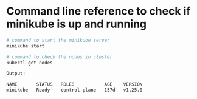 # Command line reference to check if minikube is up and running

```bash
# command to start the minikube server
minikube start 
```


```bash
# command to check the nodes in cluster
kubectl get nodes

Output: 

NAME       STATUS   ROLES           AGE    VERSION
minikube   Ready    control-plane   157d   v1.25.0

```

